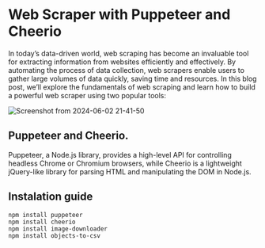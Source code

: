 # Web Scraper with Puppeteer and Cheerio

In today’s data-driven world, web scraping has become an invaluable tool for extracting information from websites efficiently and effectively. By automating the process of data collection, web scrapers enable users to gather large volumes of data quickly, saving time and resources. In this blog post, we’ll explore the fundamentals of web scraping and learn how to build a powerful web scraper using two popular tools:

![Screenshot from 2024-06-02 21-41-50](https://github.com/eu-waliston/Web-Scraper-with-Puppeteer-and-Cheerio/assets/82295321/1265e67e-45ff-47cd-9bc2-bcdc123f29b9)

## Puppeteer and Cheerio.

Puppeteer, a Node.js library, provides a high-level API for controlling headless Chrome or Chromium browsers, while Cheerio is a lightweight jQuery-like library for parsing HTML and manipulating the DOM in Node.js.


## Instalation guide
```
npm install puppeteer
npm install cheerio
npm install image-downloader
npm install objects-to-csv
```
